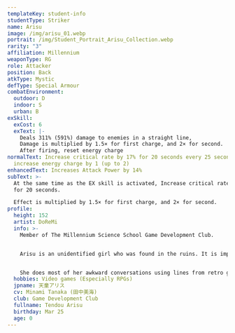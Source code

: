 ```yaml
---
templateKey: student-info
studentType: Striker
name: Arisu
image: /img/arisu_01.webp
portrait: /img/Student_Portrait_Arisu_Collection.webp
rarity: "3"
affiliation: Millennium
weaponType: RG
role: Attacker
position: Back
atkType: Mystic
defType: Special Armour
combatEnvironment:
  outdoor: D
  indoor: S
  urban: B
exSkill:
  exCost: 6
  exText: |-
    Deals 311% (591%) damage to enemies in a straight line, 
    Damage is multiplied by 1.5× for first charge, and 2× for second.
    After firing, reset energy charge
normalText: Increase critical rate by 17% for 20 seconds every 25 seconds; and
  increase energy charge by 1 (up to 2)
enhancedText: Increases Attack Power by 14%
subText: >-
  At the same time as the EX skill is activated, Increase critical rate by 12.1%
  for 20 seconds. 

  Effect is multiplied by 1.5× for first charge, and 2× for second.
profile:
  height: 152
  artist: DoReMi
  info: >-
    Member of The Millennium Science School Game Development Club. 


    Arisu is an unidentified girl who was found in the ruins. It is impossible to estimate all the information about her, including her age. She enjoys playing games with Midori, Momoi and Yuzu and had become a serious game fanatic. 


    She does most of her awkward conversations using lines from retro games.
  hobbies: Video games (Especially RPGs)
  jpname: 天童アリス
  cv: Minami Tanaka (田中美海)
  club: Game Development Club
  fullname: Tendou Arisu
  birthday: Mar 25
  age: 0
---
```


